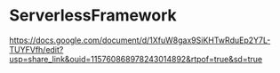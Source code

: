# ServerlessFramework 
https://docs.google.com/document/d/1XfuW8gax9SiKHTwRduEp2Y7L-TUYFVfh/edit?usp=share_link&ouid=115760868978243014892&rtpof=true&sd=true
